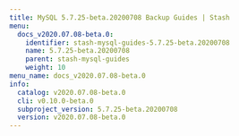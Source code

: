 ```yaml
---
title: MySQL 5.7.25-beta.20200708 Backup Guides | Stash
menu:
  docs_v2020.07.08-beta.0:
    identifier: stash-mysql-guides-5.7.25-beta.20200708
    name: 5.7.25-beta.20200708
    parent: stash-mysql-guides
    weight: 10
menu_name: docs_v2020.07.08-beta.0
info:
  catalog: v2020.07.08-beta.0
  cli: v0.10.0-beta.0
  subproject_version: 5.7.25-beta.20200708
  version: v2020.07.08-beta.0
---
```


